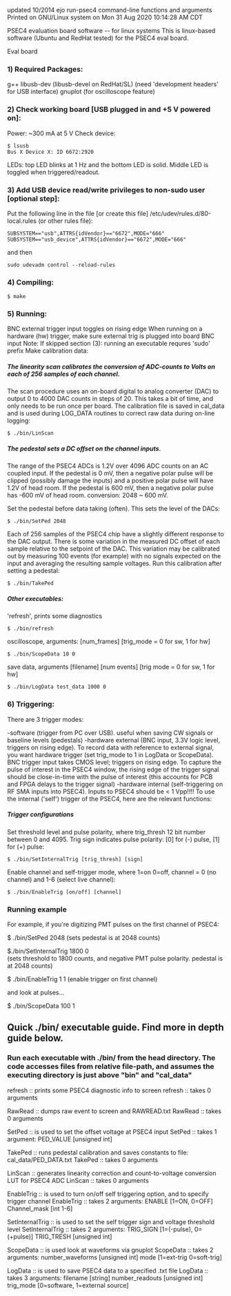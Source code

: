 


updated 10/2014 ejo
run-psec4 command-line functions and arguments
Printed on GNU/Linux system on Mon 31 Aug 2020 10:14:28 AM CDT

PSEC4 evaluation board software -- for linux systems
This is linux-based software (Ubuntu and RedHat tested) for the PSEC4 eval board.

Eval board

### 1) Required Packages:
g++
libusb-dev (libusb-devel on RedHat/SL) (need 'development headers' for USB interface)
gnuplot (for oscilloscope feature)

### 2) Check working board [USB plugged in and +5 V powered on]:
Power: ~300 mA at 5 V
Check device:
```
$ lsusb
Bus X Device X: ID 6672:2920  
```

LEDs: top LED blinks at 1 Hz and the bottom LED is solid. Middle LED is toggled when triggered/readout.

### 3) Add USB device read/write privileges to non-sudo user [optional step]:
Put the following line in the file [or create this file] /etc/udev/rules.d/80-local.rules (or other rules file):

```
SUBSYSTEM=="usb",ATTRS{idVendor}=="6672",MODE="666"
SUBSYSTEM=="usb_device",ATTRS{idVendor}=="6672",MODE="666"
```

and then

```
sudo udevadm control --reload-rules
```
### 4) Compiling:
```
$ make
```

### 5) Running:
BNC external trigger input toggles on rising edge
When running on a hardware (hw) trigger, make sure external trig is plugged into board BNC input
Note: If skipped section (3): running an executable requres 'sudo' prefix
Make calibration data:

##### The linearity scan calibrates the conversion of ADC-counts to Volts on each of 256 samples of each channel. 
The scan procedure uses an on-board digital to analog converter (DAC) to output 0 to 4000 DAC counts in steps of 20. This takes a bit of time, and only needs to be run once per board. The calibration file is saved in cal_data and is used during LOG_DATA routines to correct raw data during on-line logging:
```
$ ./bin/LinScan
```

##### The pedestal sets a DC offset on the channel inputs. 
The range of the PSEC4 ADCs is 1.2V over 4096 ADC counts on an AC coupled input. If the pedestal is 0 mV, then a negative polar pulse will be clipped (possibly damage the inputs) and a positive polar pulse will have 1.2V of head room. If the pedestal is 600 mV, then a negative polar pulse has -600 mV of head room. conversion: 2048 ~ 600 mV. 

Set the pedestal before data taking (often). This sets the level of the DACs:
```
$ ./bin/SetPed 2048
```

Each of 256 samples of the PSEC4 chip have a slightly different response to the DAC output. There is some variation in the measured DC offset of each sample relative to the setpoint of the DAC. This variation may be calibrated out by measuring 100 events (for example) with no signals expected on the input and averaging the resulting sample voltages. Run this calibration after setting a pedestal:
```
$ ./bin/TakePed
```



##### Other executables:

'refresh', prints some diagnostics
```
$ ./bin/refresh 
```

oscilloscope, arguments: [num_frames] [trig_mode = 0 for sw, 1 for hw]
```
$ ./bin/ScopeData 10 0
```

save data, arguments [filename] [num events] [trig mode = 0 for sw, 1 for hw]
```
$ ./bin/LogData test_data 1000 0
```

### 6) Triggering:
There are 3 trigger modes:

-software (trigger from PC over USB). useful when saving CW signals or baseline levels (pedestals)
-hardware external (BNC input, 3.3V logic level, triggers on rising edge). To record data with reference to external signal, you want hardware trigger (set trig_mode to 1 in LogData or ScopeData). BNC trigger input takes CMOS level; triggers on rising edge. To capture the pulse of interest in the PSEC4 window, the rising edge of the trigger signal should be close-in-time with the pulse of interest (this accounts for PCB and FPGA delays to the trigger signal)
-hardware internal (self-triggering on RF SMA inputs into PSEC4). Inputs to PSEC4 should be < 1 Vpp!!!! To use the internal ('self') trigger of the PSEC4, here are the relevant functions:

##### Trigger configurations
Set threshold level and pulse polarity, where trig_thresh 12 bit number between 0 and 4095. Trig sign indicates pulse polarity: [0] for (-) pulse, [1] for (+) pulse:
```
$ ./bin/SetInternalTrig [trig_thresh] [sign]
```

Enable channel and self-trigger mode, where 1=on 0=off, channel = 0 (no channel) and 1-6 (select live channel):
```
$ ./bin/EnableTrig [on/off] [channel]
```

### Running example
For example, if you're digitizing PMT pulses on the first channel of PSEC4:

$ ./bin/SetPed 2048
(sets pedestal is at 2048 counts)

$./bin/SetInternalTrig 1800 0  
(sets threshold to 1800 counts, and negative PMT pulse polarity. pedestal is at 2048 counts)

$ ./bin/EnableTrig 1 1
(enable trigger on first channel)

and look at pulses...

$ ./bin/ScopeData 100 1




## Quick ./bin/ executable guide. Find more in depth guide below.

### Run each executable with ./bin/<name> from the head directory. The code accesses files from relative file-path, and assumes the executing directory is just above "bin" and "cal_data"

refresh :: prints some PSEC4 diagnostic info to screen
refresh :: takes 0 arguments

RawRead :: dumps raw event to screen and RAWREAD.txt
RawRead :: takes 0 arguments

SetPed :: is used to set the offset voltage at PSEC4 input
SetPed :: takes 1 argument: PED_VALUE [unsigned int]

TakePed :: runs pedestal calibration and saves constants to file: cal_data/PED_DATA.txt
TakePed :: takes 0 arguments

LinScan :: generates linearity correction and count-to-voltage conversion LUT for PSEC4 ADC
LinScan :: takes 0 arguments

EnableTrig :: is used to turn on/off self triggering option, and to specify trigger channel
EnableTrig :: takes 2 arguments: ENABLE [1=ON, 0=OFF]  Channel_mask [int 1-6]

SetInternalTrig :: is used to set the self trigger sign and voltage threshold level
SetInternalTrig :: takes 2 arguments: TRIG_SIGN [1=(-pulse), 0=(+pulse)]  TRIG_TRESH [unsigned int]

ScopeData :: is used look at waveforms via gnuplot
ScopeData :: takes 2 arguments: number_waveforms [unsigned int]  mode [1=ext-trig 0=soft-trig]

LogData :: is used to save PSEC4 data to a specified .txt file
LogData :: takes 3 arguments: filename [string]  number_readouts [unsigned int]  trig_mode [0=software, 1=external source]



